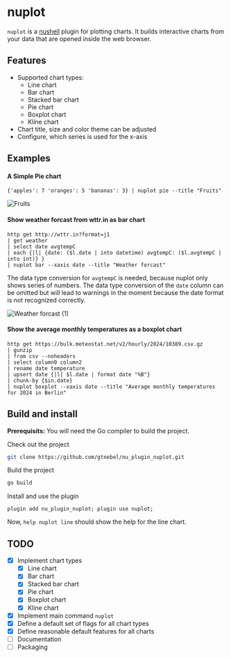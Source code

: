 # nuplot

`nuplot` is a [nushell](https://www.nushell.sh) plugin for plotting charts. It
builds interactive charts from your data that are opened inside the web browser.

## Features

- Supported chart types:
  - Line chart
  - Bar chart
  - Stacked bar chart
  - Pie chart
  - Boxplot chart
  - Kline chart
- Chart title, size and color theme can be adjusted
- Configure, which series is used for the x-axis

## Examples

#### A Simple Pie chart

```nushell
{'apples': 7 'oranges': 5 'bananas': 3} | nuplot pie --title "Fruits"
```

![Fruits](https://github.com/user-attachments/assets/848bdd94-364b-4c9e-b196-32e8d032bbd1)

#### Show weather forcast from wttr.in as bar chart

```nushell
http get http://wttr.in?format=j1
| get weather
| select date avgtempC
| each {|l| {date: ($l.date | into datetime) avgtempC: ($l.avgtempC | into int)} }
| nuplot bar --xaxis date --title "Weather forcast"
```

The data type conversion for `avgtempC` is needed, because nuplot only shows
series of numbers. The data type conversion of the `date` column can be omitted
but will lead to warnings in the moment because the date format is not
recognized correctly.

![Weather forcast (1)](https://github.com/user-attachments/assets/0674aa72-37e9-4868-a156-31cf990fbde9)

#### Show the average monthly temperatures as a boxplot chart

```nushell
http get https://bulk.meteostat.net/v2/hourly/2024/10389.csv.gz
| gunzip
| from csv --noheaders
| select column0 column2
| rename date temperature
| upsert date {|l| $l.date | format date "%B"}
| chunk-by {$in.date}
| nuplot boxplot --xaxis date --title "Average monthly temperatures for 2024 in Berlin"
```

## Build and install

**Prerequisits:** You will need the Go compiler to build the project.

Check out the project

```sh
git clone https://github.com/gtnebel/nu_plugin_nuplot.git
```

Build the project

```sh
go build
```

Install and use the plugin

```nu
plugin add nu_plugin_nuplot; plugin use nuplot;
```

Now, `help nuplot line` should show the help for the line chart.

## TODO

- [x] Implement chart types
  - [x] Line chart
  - [x] Bar chart
  - [x] Stacked bar chart
  - [x] Pie chart
  - [x] Boxplot chart
  - [x] Kline chart
- [x] Implement main command `nuplot`
- [x] Define a default set of flags for all chart types
- [x] Define reasonable default features for all charts
- [ ] Documentation
- [ ] Packaging
